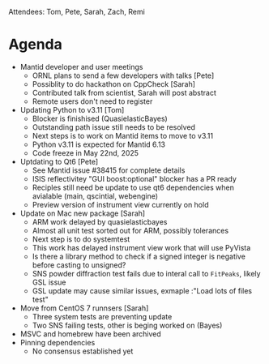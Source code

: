 Attendees: Tom, Pete, Sarah, Zach, Remi

# Agenda
- Mantid developer and user meetings
  - ORNL plans to send a few developers with talks [Pete]
  - Possiblity to do hackathon on CppCheck [Sarah]
  - Contributed talk from scientist, Sarah will post abstract
  - Remote users don't need to register
- Updating Python to v3.11 [Tom]
   - Blocker is finishised (QuasielasticBayes)
   - Outstanding path issue still needs to be resolved
   - Next steps is to work on Mantid items to move to v3.11
   - Python v3.11 is expected for Mantid 6.13
   - Code freeze in May 22nd, 2025
- Uptdating to Qt6 [Pete]
   - See Mantid issue #38415 for complete details
   - ISIS reflectivitey "GUI boost:optional" blocker has a PR ready
   - Reciples still need be update to use qt6 dependencies when avialable (main, qscintial, webengine)
   - Preview version of instrument view currently on hold
- Update on Mac new package [Sarah]
  - ARM work delayed by quasielasticbayes
  - Almost all unit test sorted out for ARM, possibly tolerances
  - Next step is to do systemtest
  - This work has delayed instrument view work that will use PyVista
  - Is there a library method to check if a signed integer is negative before casting to unsigned?
  - SNS powder diffraction test fails due to interal call to `FitPeaks`, likely GSL issue
  - GSL update may cause similar issues, exmaple :"Load lots of files test"
- Move from CentOS 7 runnsers [Sarah]
  - Three system tests are preventing update
  - Two SNS failing tests, other is beging worked on (Bayes)
- MSVC and homebrew have been archived
- Pinning dependencies
   - No consensus established yet
